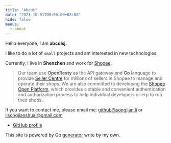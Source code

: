 ```yaml
---
title: "About"
date: "2021-10-01T00:00:00+08:00"
hide: false
menus:
  - about
---
```


Hello everyone, I am __abcdlsj__.

I like to do a lot of `small` projects and am interested in new technologies.

Currently, I live in __Shenzhen__ and work for [Shopee](https://shopee.com/).
> Our team use __OpenResty__ as the API gateway and __Go__ language to provide [Seller Centre](https://seller.shopee.co.id/) for millions of sellers in Shopee to manage and operate their shops.
> We are also committed to developing the [Shopee Open Platform](https://open.shopee.com), which provides a stable and convenient authentication and authorization process to help individual developers or erp to run their shops.

If you want to contact me, please email me: <github@songjian.li> or <lisongjianshuai@gmail.com>

- [GitHub profile](https://github.com/abcdlsj)

This site is powered by Go [generator](https://github.com/abcdlsj/abcdlsj.github.io) write by my own.